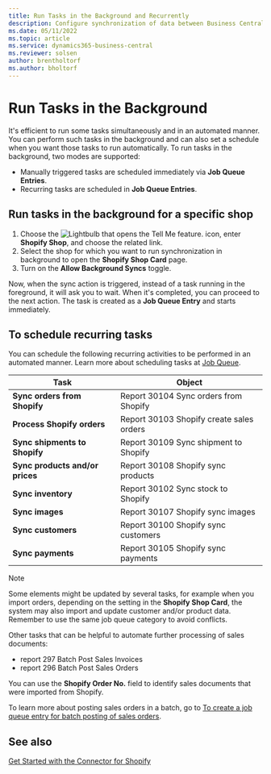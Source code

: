 ```yaml
---
title: Run Tasks in the Background and Recurrently
description: Configure synchronization of data between Business Central and Shopify in background.
ms.date: 05/11/2022
ms.topic: article
ms.service: dynamics365-business-central
ms.reviewer: solsen
author: brentholtorf
ms.author: bholtorf
---
```


# Run Tasks in the Background

It's efficient to run some tasks simultaneously and in an automated manner. You can perform such tasks in the background and can also set a schedule when you want those tasks to run automatically. To run tasks in the background, two modes are supported:

- Manually triggered tasks are scheduled immediately via **Job Queue Entries**.
- Recurring tasks are scheduled in **Job Queue Entries**.

## Run tasks in the background for a specific shop

1. Choose the ![Lightbulb that opens the Tell Me feature.](../media/ui-search/search_small.png "Tell me what you want to do") icon, enter **Shopify Shop**, and choose the related link.
2. Select the shop for which you want to run synchronization in background to open the **Shopify Shop Card** page.
3. Turn on the **Allow Background Syncs** toggle.

Now, when the sync action is triggered, instead of a task running in the foreground, it will ask you to wait. When it's completed, you can proceed to the next action. The task is created as a **Job Queue Entry** and starts immediately.

## To schedule recurring tasks

You can schedule the following recurring activities to be performed in an automated manner. Learn more about scheduling tasks at [Job Queue](../admin-job-queues-schedule-tasks.md).

|Task|Object|
|------|------------|
|**Sync orders from Shopify**|Report 30104 Sync orders from Shopify|
|**Process Shopify orders**|Report 30103 Shopify create sales orders|
|**Sync shipments to Shopify**|Report 30109 Sync shipment to Shopify|
|**Sync products and/or prices**|Report 30108 Shopify sync products|
|**Sync inventory**|Report 30102 Sync stock to Shopify|
|**Sync images**|Report 30107 Shopify sync images|
|**Sync customers**|Report 30100 Shopify sync customers|
|**Sync payments**|Report 30105 Shopify sync payments|

> [!NOTE]
> Some elements might be updated by several tasks, for example when you import orders, depending on the setting in the **Shopify Shop Card**, the system may also import and update customer and/or product data. Remember to use the same job queue category to avoid conflicts.

Other tasks that can be helpful to automate further processing of sales documents:

- report 297 Batch Post Sales Invoices
- report 296 Batch Post Sales Orders

You can use the **Shopify Order No.** field to identify sales documents that were imported from Shopify.

To learn more about posting sales orders in a batch, go to [To create a job queue entry for batch posting of sales orders](../ui-batch-posting.md#to-create-a-job-queue-entry-for-batch-posting-of-sales-orders).

## See also

[Get Started with the Connector for Shopify](get-started.md)  
